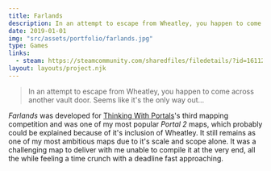 ```yaml
---
title: Farlands
description: In an attempt to escape from Wheatley, you happen to come across another vault door. Seems like it's the only way out...
date: 2019-01-01
img: "src/assets/portfolio/farlands.jpg"
type: Games
links:
  - steam: https://steamcommunity.com/sharedfiles/filedetails/?id=1611223762
layout: layouts/project.njk
---
```


> In an attempt to escape from Wheatley, you happen to come across another vault door. Seems like it's the only way out...

_Farlands_ was developed for [Thinking With Portals](https://www.thinking.withportals.com/)'s third mapping competition and was one of my most popular _Portal 2_ maps, which probably could be explained because of it's inclusion of Wheatley. It still remains as one of my most ambitious maps due to it's scale and scope alone. It was a challenging map to deliver with me unable to compile it at the very end, all the while feeling a time crunch with a deadline fast approaching.
